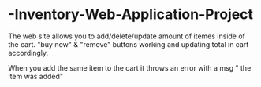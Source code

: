 # -Inventory-Web-Application-Project




The web site allows you to add/delete/update amount of itemes inside of the cart. "buy now" & "remove" buttons working and updating total in cart accordingly.

When you add the same item to the cart it throws an error with a msg " the item was added"